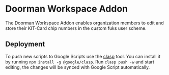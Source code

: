 # Doorman Workspace Addon

The Doorman Workspace Addon enables organization members to edit and store their KIT-Card chip numbers in the custom fuks user scheme.

## Deployment

To push new scripts to Google Scripts use the [clasp](https://github.com/google/clasp) tool.
You can install it by running ```npm install -g @google/clasp```.
Run ```clasp push -w``` and start editing, the changes will be synced with Google Script automatically.